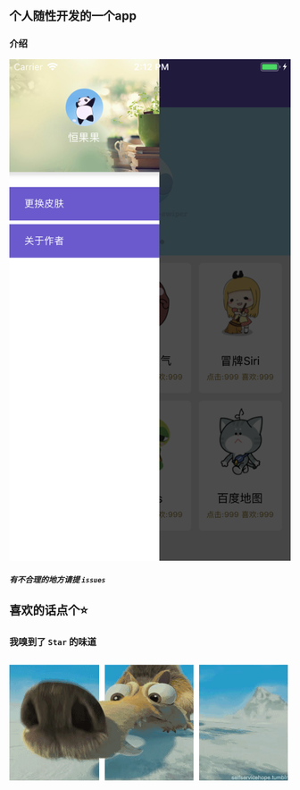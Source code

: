 
## 个人随性开发的一个app
### 介绍
![](https://github.com/gitSirzh/Nostalgia/blob/master/z_view/img/introduce/userCore.png)

##### 有不合理的地方请提 `issues`


## 喜欢的话点个⭐️
### 我嗅到了 `Star` 的味道
## ![](https://github.com/gitSirzh/Nostalgia/blob/master/z_view/img/introduce/%E5%86%B0%E6%B2%B3%E4%B8%96%E7%BA%AA-%E6%9D%BE%E9%BC%A0.gif)

